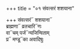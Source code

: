 +++
title = "०१ संवत्सरं शशयाना"

+++
संवत्सरं᳓ शशयाना᳓  
ब्राह्मणा᳓ व्रतचारि᳓णः  
वा᳓चम् पर्ज᳓न्यजिन्विताम्  
प्र᳓ मण्डू᳓का अवादिषुः